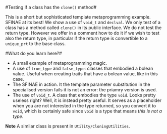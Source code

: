 #Testing if a class has the `clone()` method#

This is a short but sophisticated template metaprogramming example. SFINAE at its best!  We show a use of `void_t` and `declval`.
We only test of a class has a method called `clone()` in its public interface. We do not test the return type. However we offer in a comment
how to do it if we wish to test also the return type, in particular if the return type is convertible to a `unique_prt` to the base class.

#What do you learn here?#

- A small example of metaprogramming magic. 
- A use of `true_type` and `false_type`: classes that embodied a bolean value. Useful when creating traits that have a bolean value, like in this case.
- The SFINAE in action. It the template parameter substitution in the specialised version fails it is not an error: the priamry version is used.
- The use of `void_t`. A class that embodies the type `void`. Looks pretty useless right? Well, it is instead pretty useful. It serves as a placeholder 
when you are not interested in the type returned, so you convert it to `void`, which is certainly safe since `void` is a type that means *this is not a type*. 

**Note** A similar class is present in `Utility/CloningUtilities`.